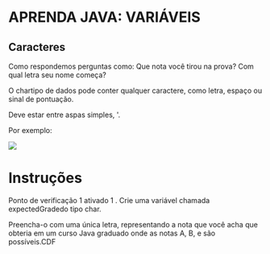 <h1>APRENDA JAVA: VARIÁVEIS</h1>

<h2>Caracteres</h2>

<p>Como respondemos perguntas como: Que nota você tirou na prova? Com qual letra seu nome começa?</p>

<p>O chartipo de dados pode conter qualquer caractere, como letra, espaço ou sinal de pontuação.</p>

<p>Deve estar entre aspas simples, '. </p>

<p>Por exemplo:</p>

<img src="java1.png">

<h1>Instruções</h1>

<p>Ponto de verificação 1 ativado
1 .
Crie uma variável chamada expectedGradedo tipo char.

Preencha-o com uma única letra, representando a nota que você acha que obteria em um curso Java graduado onde as notas A, B, e são possíveis.CDF</p>
